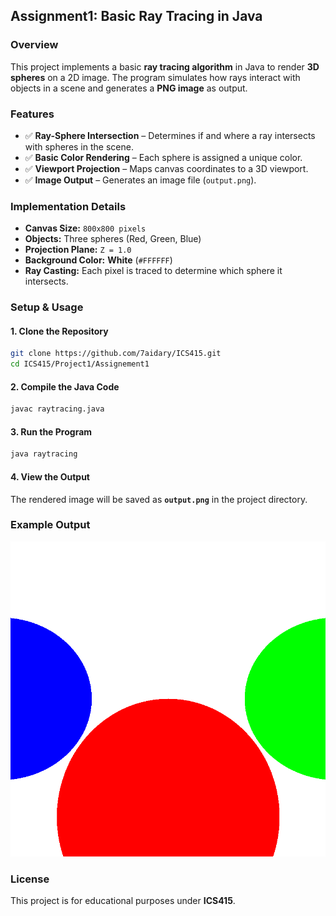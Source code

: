 ## Assignment1: Basic Ray Tracing in Java



### Overview  
This project implements a basic **ray tracing algorithm** in Java to render **3D spheres** on a 2D image. The program simulates how rays interact with objects in a scene and generates a **PNG image** as output.

### Features  
- ✅ **Ray-Sphere Intersection** – Determines if and where a ray intersects with spheres in the scene.  
- ✅ **Basic Color Rendering** – Each sphere is assigned a unique color.  
- ✅ **Viewport Projection** – Maps canvas coordinates to a 3D viewport.  
- ✅ **Image Output** – Generates an image file (`output.png`).  

### Implementation Details  
- **Canvas Size:** `800x800 pixels`  
- **Objects:** Three spheres (Red, Green, Blue)  
- **Projection Plane:** `Z = 1.0`  
- **Background Color:** **White** (`#FFFFFF`)  
- **Ray Casting:** Each pixel is traced to determine which sphere it intersects.  

### Setup & Usage  

#### 1. Clone the Repository  
```sh
git clone https://github.com/7aidary/ICS415.git
cd ICS415/Project1/Assignement1
```

#### 2. Compile the Java Code  
```sh
javac raytracing.java
```

#### 3. Run the Program  
```sh
java raytracing
```

#### 4. View the Output  
The rendered image will be saved as **`output.png`** in the project directory.  

### Example Output  
![Ray Tracing Example](https://github.com/7aidary/ICS415/blob/aedbc9e871dd9c0029d539ef9f0cbe33faa43881/Project1/Assignement1/output.png)

### License  
This project is for educational purposes under **ICS415**.
